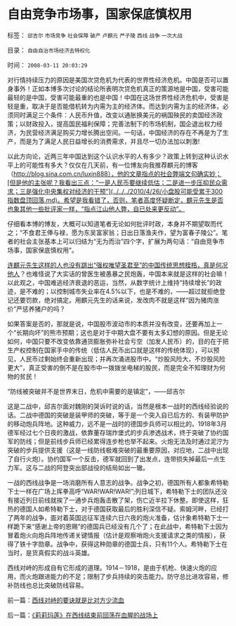 # 自由竞争市场事，国家保底慎权用

标签： `邱吉尔` `市场竞争` `社会保障` `破产` `卢麒元` `严子陵` `西线` `战争` `一次大战` 

目录： `自由自治市场经济去特权化`

时间： `2008-03-11 20:03:29`

对行情持续压力的原因是美国次贷危机为代表的世界性经济危机。中国是否可以置身事外！正如本博多次讨论的结论所表明次贷危机真正的策源地是中国，受害可能最轻的是中国，受害可能最重的也是中国！中国在这场世界性经济危机中，受害是轻是重，取决于是否能借机转为内需为主的经济体。而达到内需为主的经济体，必须同时满足三个条件：人民币升值，改变以通胀换美元的祸国殃民的卖国经济政策；以财政投入，提高国民福利保障；完善法制下的市场机制，国企退出权力经济，为民营经济满足购买力增长腾出空间。一句话，中国经济的存在不再是为了生产，而是为了满足人民日益增长的消费需求，并且尽一切办法加以刺激!

以此方向论，近两三年中国达到这个认识水平的人有多少？政策上转到这种认识水平上的可能性有多大？仅仅在几天前，有一位博友向我推荐麒元的博客（http://blog.sina.com.cn/luxin888），他的文章指点的社会弊端文句确实妙；[但是他的主张呢？我看出三点：“一是人民币要继续低估；二是进一步压抑民众需求；三是强化中央集权对经济的干预”](../../../2010/4/26/小盘股可能受累于300指数盘顶回落.md)。希望是我看错了，否则，笔者高度怀疑断定，麒元先生是否也象其他一些批评家一样，“指点江山他人弊，自已处来更反动”。

仔细看本博的博友，大概可以知道笔者无论如何批评时政，本身并不期望取而代之；“不食君王俸与禄，愿为东吴富家翁；日出日落渔夫作，望为富春子陵公”。笔者的社会主张基本上可以归结为“无为而治”四个字，扩展为两句话：“自由竞争市场事，国家保底慎权用”。

[连麒元先生这样的人也没有跳出“强权唯望圣君至”的中国传统思想桎梏，真是何况他人](../../../2010/6/9/评卢麒元《制高点》.md)？也难怪说了大实话的曾医生被愚暴之民炮轰，中国本来就是这样的社会嘛！以此观之，中国难逃经济衰退的恶运，当然，从数字统计上维持“持续增长”的政迹，是不难的；以控制城市失业率在4.5%以下，也是不难的，——超过就拒绝登记还要罚款，绝对搞定。用麒元先生的话来说，发改肉不就是这样“因为猪肉涨价”严惩养猪户的吗？

如果答案是否的，那就是说，中国股市波动市的本质并没有改变，还要再加上一个“长期向坏”的熊市预期；这也是对于中期大盘不要有太多幻想的原因。但是无论如何，中国只要不改变依靠通货膨胀弥补社会亏空（加发人民币）的，目的在于把生产权控制在国家手中的传统（低估人民币出口就是这样的传统体现），可以预见，人民币过剩始终会重新出现；并再次涌进股市中。“炒股风险大，不炒股风险更大”，真正受害的倒不是在股市中一拨拨坐电梯的股民，而是完全不知理财为何物的贫民！

“防线被突破并不是世界末日，危机中需要的是镇定”，——邱吉尔

这是二战中，邱吉尔面对魏刚的哭诉时说的话，当然是根本一战时的西线经验说的话。二战中德国的突破是装甲师的突破，等于是一个突入自已后方的、有装甲防护的移动炮兵阵地。这种威力，远不是一战时的德国步兵师可以相比的。1918年3月德军经过七个日夜的激战，依靠董存瑞炸堡式的步兵渗透战术，终于突破了协约国军的防线；但是前线步兵师已经累得连步枪也举不起来。火炮无法及时通过泥泞为突破的步兵提供支援（这是一线防线极难突破的最重要原因，对应地，二战中出现了自行火炮）。协约国军一个反击，德军就回到了出发点，连带损失掉最后一点生力军。这与二战的阿登突出部战役的结局如出一辙。

一战的西线战争是一场消磨所有人意志的战争。战争之初，德国所有人都象希特勒下士一样在广场上挥拳高呼“WAR!WAR!WAR!”;列日城下，希特勒下士的团队还没有接近列日前线就挨了一通步兵炮轰击散了架，伤亡近半拉下休整。即使这样，狂热的德国人如希特勒下士，对于德国获取最后的胜利深信不疑。索姆河畔，已经打了两年的战争，面对着英国远征军连续六日六夜的炮火准备，估计象希特勒下士一样跪下来“感谢上帝的恩赐”的德国兵已经没有几个了；在此战中，希特勒下士因为冒着炮火向炮兵阵地传递关键情报（估计是观察哨炮火支援请求之类的情报），获得了铁十字勋章。战争中，获得这种勋章的德国士兵，只有11个人。希特勒下士在当时，是货真假实的战斗英雄。

西线对峙的形成自有它形成的道理。1914－1918，是由于机枪、快速火炮的应用，而火炮跟进能力的不足；限制了步兵持续的突击能力。防守总比进攻容易，修补防线也总比突破防线容易。



前一篇：[西线对峙的要诀就是比对方少流血](../../../2008/3/10/西线对峙的要诀就是比对方少流血.md)

后一篇：[《莉莉玛莲》在西线结束前回荡在血腥的战场上](../../../2008/3/12/《莉莉玛莲》在西线结束前回荡在血腥的战场上.md)
